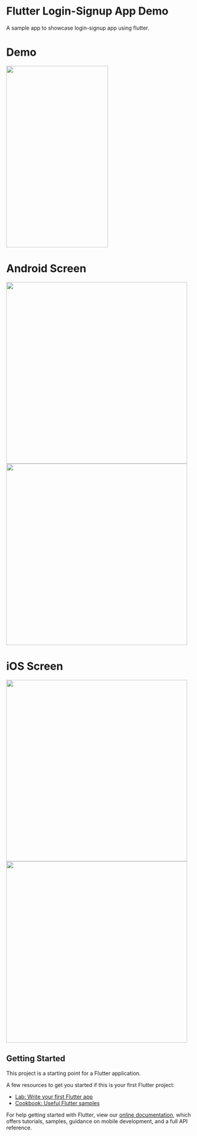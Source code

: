 # Flutter Login-Signup App Demo

A sample app to showcase login-signup app using flutter. 

# Demo
<img height="480px" width="270px" src="https://github.com/flutter-devs/flutter_login-signup_demo/blob/master/screens/demo.gif">



# Android Screen
<img height="480px" src="https://github.com/flutter-devs/flutter_login-signup_demo/blob/master/screens/android1.png">  <img height="480px" src="https://github.com/flutter-devs/flutter_login-signup_demo/blob/master/screens/android2.png">


# iOS Screen
<img height="480px" src="https://github.com/flutter-devs/flutter_login-signup_demo/blob/master/screens/iphone1.png"> <img height="480px" src="https://github.com/flutter-devs/flutter_login-signup_demo/blob/master/screens/iphone2.png">


## Getting Started

This project is a starting point for a Flutter application.

A few resources to get you started if this is your first Flutter project:

- [Lab: Write your first Flutter app](https://flutter.dev/docs/get-started/codelab)
- [Cookbook: Useful Flutter samples](https://flutter.dev/docs/cookbook)

For help getting started with Flutter, view our 
[online documentation](https://flutter.dev/docs), which offers tutorials, 
samples, guidance on mobile development, and a full API reference.